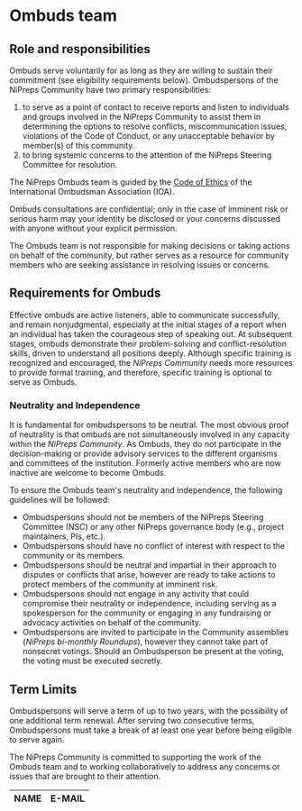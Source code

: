 # Ombuds team

## Role and responsibilities

Ombuds serve voluntarily for as long as they are willing to sustain their commitment (see eligibility requirements below). Ombudspersons of the NiPreps Community have two primary responsibilities:

  1. to serve as a point of contact to receive reports and listen to individuals and groups involved in the NiPreps Community to assist them in determining the options to resolve conflicts, miscommunication issues, violations of the Code of Conduct, or any unacceptable behavior by member(s) of this community.
  1. to bring systemic concerns to the attention of the NiPreps Steering Committee for resolution.

The NiPreps Ombuds team is guided by the [Code of Ethics](https://www.ombudsassociation.org/assets/IOA%20Code%20of%20Ethics.pdf) of the International Ombudsman Association (IOA).

Ombuds consultations are confidential; only in the case of imminent risk or serious harm may your identity be disclosed or your concerns discussed with anyone without your explicit permission.

The Ombuds team is not responsible for making decisions or taking actions on behalf of the community, but rather serves as a resource for community members who are seeking assistance in resolving issues or concerns.

## Requirements for Ombuds

Effective ombuds are active listeners, able to communicate successfully, and remain nonjudgmental, especially at the initial stages of a report when an individual has taken the courageous step of speaking out.
At subsequent stages, ombuds demonstrate their problem-solving and conflict-resolution skills, driven to understand all positions deeply.
Although specific training is recognized and encouraged, the *NiPreps Community* needs more resources to provide formal training, and therefore, specific training is optional to serve as Ombuds.

### Neutrality and Independence

It is fundamental for ombudspersons to be neutral. The most obvious proof of neutrality is that ombuds are not simultaneously involved in any capacity within the *NiPreps Community*. As Ombuds, they do not participate in the decision-making or provide advisory services to the different organisms and committees of the institution. Formerly active members who are now inactive are welcome to become Ombuds.

To ensure the Ombuds team's neutrality and independence, the following guidelines will be followed:

* Ombudspersons should not be members of the NiPreps Steering Committee (NSC) or any other NiPreps governance body (e.g., project maintainers, PIs, etc.).
* Ombudspersons should have no conflict of interest with respect to the community or its members.
* Ombudspersons should be neutral and impartial in their approach to disputes or conflicts that arise, however are ready to take actions to protect members of the community at imminent risk.
* Ombudspersons should not engage in any activity that could compromise their neutrality or independence, including serving as a spokesperson for the community or engaging in any fundraising or advocacy activities on behalf of the community.
* Ombudspersons are invited to participate in the Community assemblies (*NiPreps bi-monthly Roundups*), however they cannot take part of nonsecret votings. Should an Ombudsperson be present at the voting, the voting must be executed secretly.

## Term Limits

Ombudspersons will serve a term of up to two years, with the possibility of one additional term renewal. After serving two consecutive terms, Ombudspersons must take a break of at least one year before being eligible to serve again.

The NiPreps Community is committed to supporting the work of the Ombuds team and to working collaboratively to address any concerns or issues that are brought to their attention.


| **NAME** | **E-MAIL** |
| --- | --- |
